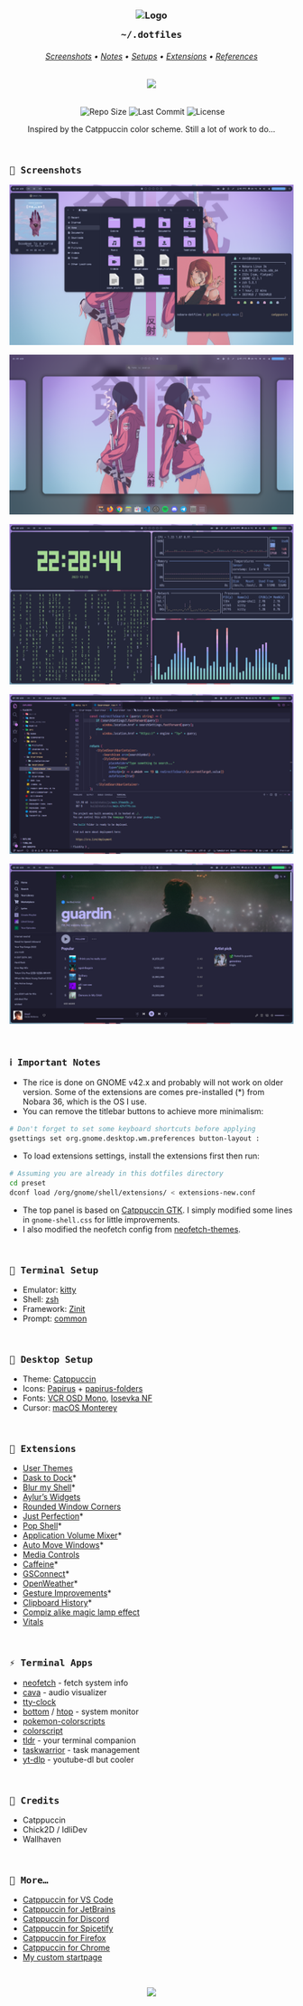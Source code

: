 <h3 align="center">
	<img src="https://raw.githubusercontent.com/catppuccin/catppuccin/main/assets/logos/exports/1544x1544_circle.png" width="175" alt="Logo"/><br/>
	<img src="https://raw.githubusercontent.com/catppuccin/catppuccin/main/assets/misc/transparent.png" height="30" width="0px"/>
	<samp>~/.dotfiles</samp>
	<img src="https://raw.githubusercontent.com/catppuccin/catppuccin/main/assets/misc/transparent.png" height="30" width="0px"/>
</h3>

<h6 align="center">
  <a href="https://github.com/slashedzer0/nobara-dotfiles/tree/catppuccin#-screenshots">Screenshots</a>
  •
  <a href="https://github.com/slashedzer0/nobara-dotfiles/tree/catppuccin#-important-notes">Notes</a>
  •
  <a href="https://github.com/slashedzer0/nobara-dotfiles/tree/catppuccin#-terminal-setup">Setups</a>
  •
  <a href="https://github.com/slashedzer0/nobara-dotfiles/tree/catppuccin#-extensions">Extensions</a>
  •
  <a href="https://github.com/slashedzer0/nobara-dotfiles/tree/catppuccin#-more">References</a>
</h6>

<p align="center">
  <img src="https://raw.githubusercontent.com/catppuccin/catppuccin/main/assets/palette/macchiato.png" width="400" />
</p>

<p align="center">
  <img src="https://raw.githubusercontent.com/catppuccin/catppuccin/main/assets/misc/transparent.png" height="30" width="0px"/>
  <img alt="Repo Size" src="https://custom-icon-badges.demolab.com/github/repo-size/slashedzer0/nobara-dotfiles?style=for-the-badge&logo=file-zip&color=91d7e3&logoColor=D9E0EE&labelColor=363a4f" />
  <img alt="Last Commit" src="https://custom-icon-badges.demolab.com/github/last-commit/slashedzer0/nobara-dotfiles?style=for-the-badge&logo=history&color=a6da95&logoColor=D9E0EE&labelColor=363a4f" />
  <img alt="License" src="https://custom-icon-badges.demolab.com/github/license/slashedzer0/nobara-dotfiles?style=for-the-badge&logo=law&color=f5a97f&logoColor=D9E0EE&labelColor=363a4f" />
</p>

<p align="center">
Inspired by the Catppuccin color scheme. Still a lot of work to do...
</p>

&nbsp;

### <samp>🌸 Screenshots</samp>

![busy.png](assets/busy.png)

![overview.png](assets/overview.png)

![terminal.png](assets/terminal.png)

![code.png](assets/code.png)

![spotify.png](assets/spotify.png)

&nbsp;

### <samp>ℹ️ Important Notes</samp>

- The rice is done on GNOME v42.x and probably will not work on older version. Some of the extensions are comes pre-installed (*) from Nobara 36, which is the OS I use.
- You can remove the titlebar buttons to achieve more minimalism:

```bash
# Don't forget to set some keyboard shortcuts before applying
gsettings set org.gnome.desktop.wm.preferences button-layout :
```

- To load extensions settings, install the extensions first then run:

```bash
# Assuming you are already in this dotfiles directory
cd preset
dconf load /org/gnome/shell/extensions/ < extensions-new.conf
```

- The top panel is based on [Catppuccin GTK](https://github.com/catppuccin/gtk). I simply modified some lines in `gnome-shell.css` for little improvements.
- I also modified the neofetch config from [neofetch-themes](https://github.com/chick2d/neofetch-themes/blob/main/normal/idlifetch.conf).

&nbsp;

### <samp>👾 Terminal Setup</samp>

- Emulator: [kitty](https://github.com/kovidgoyal/kitty)
- Shell: [zsh](https://github.com/zsh-users/zsh)
- Framework: [Zinit](https://github.com/zdharma-continuum/zinit)
- Prompt: [common](https://github.com/jackharrisonsherlock/common)

&nbsp;

### <samp>🎨 Desktop Setup</samp>

- Theme: [Catppuccin](https://github.com/catppuccin/catppuccin)
- Icons: [Papirus](https://github.com/PapirusDevelopmentTeam/papirus-icon-theme) + [papirus-folders](https://github.com/catppuccin/papirus-folders)
- Fonts: [VCR OSD Mono](https://www.dafont.com/vcr-osd-mono.font), [Iosevka NF](https://github.com/ryanoasis/nerd-fonts/tree/master/patched-fonts/Iosevka)
- Cursor: [macOS Monterey](https://github.com/ful1e5/apple_cursor)

&nbsp;

### <samp>🧩 Extensions</samp>

- [User Themes](https://extensions.gnome.org/extension/19/user-themes/)
- [Dask to Dock](https://extensions.gnome.org/extension/307/dash-to-dock/)*
- [Blur my Shell](https://extensions.gnome.org/extension/3193/blur-my-shell/)*
- [Aylur’s Widgets](https://extensions.gnome.org/extension/5338/aylurs-widgets/)
- [Rounded Window Corners](https://extensions.gnome.org/extension/5237/rounded-window-corners/)
- [Just Perfection](https://extensions.gnome.org/extension/3843/just-perfection/)*
- [Pop Shell](https://github.com/pop-os/shell)*
- [Application Volume Mixer](https://extensions.gnome.org/extension/3499/application-volume-mixer/)*
- [Auto Move Windows](https://extensions.gnome.org/extension/16/auto-move-windows/)*
- [Media Controls](https://extensions.gnome.org/extension/4470/media-controls/)
- [Caffeine](https://extensions.gnome.org/extension/517/caffeine/)*
- [GSConnect](https://extensions.gnome.org/extension/1319/gsconnect/)*
- [OpenWeather](https://extensions.gnome.org/extension/750/openweather/)*
- [Gesture Improvements](https://extensions.gnome.org/extension/4245/gesture-improvements/)*
- [Clipboard History](https://extensions.gnome.org/extension/4839/clipboard-history/)*
- [Compiz alike magic lamp effect](https://extensions.gnome.org/extension/3740/compiz-alike-magic-lamp-effect/)
- [Vitals](https://extensions.gnome.org/extension/1460/vitals/)

&nbsp;

### <samp>⚡ Terminal Apps</samp>

- [neofetch](https://github.com/dylanaraps/neofetch) - fetch system info
- [cava](https://github.com/karlstav/cava) - audio visualizer
- [tty-clock](https://github.com/xorg62/tty-clock)
- [bottom](https://github.com/ClementTsang/bottom) / [htop](https://github.com/htop-dev/htop) - system monitor
- [pokemon-colorscripts](https://gitlab.com/phoneybadger/pokemon-colorscripts)
- [colorscript](https://gitlab.com/dwt1/shell-color-scripts)
- [tldr](https://github.com/tldr-pages/tldr) - your terminal companion
- [taskwarrior](https://github.com/GothenburgBitFactory/taskwarrior) - task management
- [yt-dlp](https://github.com/yt-dlp/yt-dlp) - youtube-dl but cooler

&nbsp;

### <samp>💫 Credits</samp>

- Catppuccin
- Chick2D / IdliDev
- Wallhaven

&nbsp;

### <samp>🍬 More…</samp>

- [Catppuccin for VS Code](https://github.com/catppuccin/vscode)
- [Catppuccin for JetBrains](https://github.com/catppuccin/jetbrains)
- [Catppuccin for Discord](https://github.com/catppuccin/discord)
- [Catppuccin for Spicetify](https://github.com/catppuccin/spicetify)
- [Catppuccin for Firefox](https://github.com/catppuccin/firefox)
- [Catppuccin for Chrome](https://github.com/catppuccin/chrome)
- [My custom startpage](https://github.com/slashedzer0/fluidity)

&nbsp;

<p align="center"><img src="https://raw.githubusercontent.com/catppuccin/catppuccin/main/assets/footers/gray0_ctp_on_line.svg?sanitize=true" /></p>